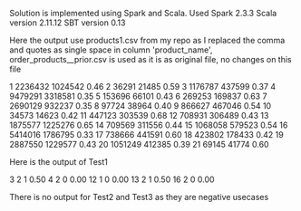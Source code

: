 Solution is implemented using Spark and Scala.
Used Spark 2.3.3
Scala version 2.11.12
SBT version 0.13

Here the output 
use products1.csv from my repo as I replaced the comma and quotes as single space in column 'product_name', 
order_products__prior.csv is used as it is as original file, no changes on this file

1  2236432  1024542  0.46
2  36291  21485  0.59
3  1176787  437599  0.37
4  9479291  3318581  0.35
5  153696  66101  0.43
6  269253  169837  0.63
7  2690129  932237  0.35
8  97724  38964  0.40
9  866627  467046  0.54
10  34573  14623  0.42
11  447123  303539  0.68
12  708931  306489  0.43
13  1875577  1225276  0.65
14  709569  311556  0.44
15  1068058  579523  0.54
16  5414016  1786795  0.33
17  738666  441591  0.60
18  423802  178433  0.42
19  2887550  1229577  0.43
20  1051249  412385  0.39
21  69145  41774  0.60


Here is the output of Test1

3  2  1  0.50
4  2  0  0.00
12  1  0  0.00
13  2  1  0.50
16  2  0  0.00

There is no output for Test2 and Test3 as they are negative usecases
